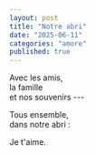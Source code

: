 ```yaml
---
layout: post
title: "Notre abri"
date: "2025-06-11"
categories: "amore"
published: true
---
```


Avec les amis,  
la famille  
et nos souvenirs ---  

Tous ensemble,  
dans notre abri :  

Je t'aime.  
